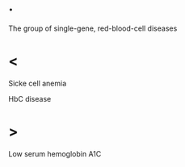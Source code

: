 # .

The group of single-gene, red-blood-cell diseases

# <

Sicke cell anemia

HbC disease

# >

Low serum hemoglobin A1C
